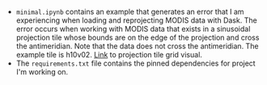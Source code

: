 - `minimal.ipynb` contains an example that generates an error that I am
  experiencing when loading and reprojecting MODIS data with Dask. The error occurs
  when working with MODIS data that exists in a sinusoidal projection tile whose bounds
  are on the edge of the projection and cross the antimeridian. Note that the data does
  not cross the antimeridian. The example tile is h10v02. [Link](https://modis-land.gsfc.nasa.gov/MODLAND_grid.html) to projection tile grid visual.
- The `requirements.txt` file contains the pinned dependencies for project I'm working on.